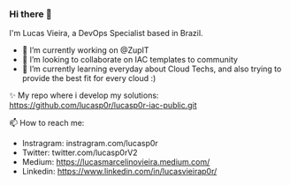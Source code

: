 ### Hi there 👋

I'm Lucas Vieira, a DevOps Specialist based in Brazil.

- 🔭 I’m currently working on @ZupIT
- 👯 I’m looking to collaborate on IAC templates to community
- 🌱 I’m currently learning everyday about Cloud Techs, and also trying to provide the best fit for every cloud :)

✨ My repo where i develop my solutions:
  https://github.com/lucasp0r/lucasp0r-iac-public.git

📫 How to reach me: 
- Instragram: instragram.com/lucasp0r
- Twitter: twitter.com/lucasp0rV2
- Medium: https://lucasmarcelinovieira.medium.com/
- Linkedin: https://www.linkedin.com/in/lucasvieirap0r/



<!--
**lucasp0r/lucasp0r** is a ✨ _special_ ✨ repository because its `README.md` (this file) appears on your GitHub profile.

Here are some ideas to get you started:

- 🔭 I’m currently working on ...
- 🌱 I’m currently learning ...
- 👯 I’m looking to collaborate on ...
- 🤔 I’m looking for help with ...
- 💬 Ask me about ...
- 📫 How to reach me: ...
- 😄 Pronouns: ...
- ⚡ Fun fact: ...
-->

